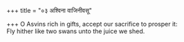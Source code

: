 +++
title = "०३ अश्विना वाजिनीवसू"

+++
O Asvins rich in gifts, accept our sacrifice to prosper it:  
     Fly hither like two swans unto the juice we shed.